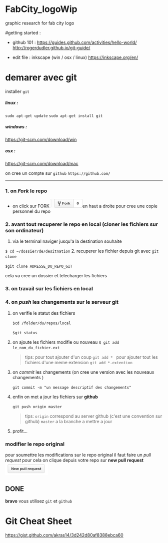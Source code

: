# FabCity_logoWip
graphic research for fab city logo 


#getting started :
- github 101  : https://guides.github.com/activities/hello-world/ 
                http://rogerdudler.github.io/git-guide/
                
- edit file   : inkscape (win / osx / linux) https://inkscape.org/en/


# demarer avec git 
installer ` git ` 
##### linux :
`sudo apt-get update`
`sudo apt-get install git`
##### windows :
https://git-scm.com/download/win
##### osx :
https://git-scm.com/download/mac

on cree un compte sur `github`
`https://github.com/`
___

### 1. on *Fork* le repo
* on click sur FORK ![alt text](https://github.com/zvevqx/FabCity_logoWip/blob/master/img_readme/fork.png?raw=true "fork btn")en haut a droite pour cree une copie personnel du repo 

### 2. avant tout recuperer le repo en local  (cloner les fichiers sur son ordinateur)
1. via le terminal naviger jusqu'a la destination souhaite
 
`$ cd ~/dossier/de/desitnation`
2. recuperer les fichier depuis git avec `git clone`

`$git clone ADRESSE_DU_REPO_GIT`

cela va cree un dossier et telecharger les fichiers 

### 3. on travail sur les fichiers en local 
### 4. on *push* les changements sur le serveur git 
1. on verifie le statut des fichiers 

    `$cd /folder/du/repos/local` 

    `$git status`

2. on ajoute les fichiers modifie ou nouveau 
    `$ git add le_nom_du_fichier.ext`
    > tips: pour tout ajouter d'un coup `git add * ` pour ajouter tout les fichiers d'une meme extension `git add *.extention` 
3. on *commit* les changements (on cree une version avec les nouveaux changements )
 
    `git commit -m "un message descriptif des changements"`

4. enfin on met a jour les fichiers sur **github**

    `git push origin master`

    > tips:
    > `origin` correspond au server github (c'est une convention sur github)
    > `master` a la branche a mettre a jour

5. profit...


### modifier le repo original 
pour soumettre les modifications sur le repo original il faut faire un *pull request* 
pour cela on clique depuis votre repo sur **new pull request** ![alt text](https://github.com/zvevqx/FabCity_logoWip/blob/master/img_readme/pullrequest.png?raw=true "pullrequest btn") 

## DONE 
**bravo** vous utilisez `git` et `github`









# Git Cheat Sheet
https://gist.github.com/akras14/3d242d80af8388ebca60

